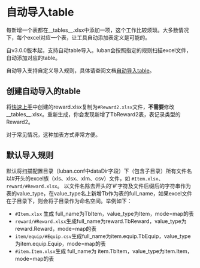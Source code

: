 # 自动导入table

每新增一个表都在__tables__.xlsx中添加一项，这个工作比较烦琐。大多数情况下，每个excel对应一个表，让工具自动添加表定义是可能的。

自v3.0.0版本起，支持自动table导入。luban会按照指定的规则扫描excel文件，自动添加对应的table。

自动导入支持自定义导入规则，具体请查阅文档[自动导入table](../manual/importtable.md)。

## 创建自动导入的table

将[快速上手](./quickstart)中创建的reward.xlsx复制为`#Reward2.xlsx`文件，**不需要**修改\_\_tables\_\_.xlsx。重新生成，你会发现新增了TbReward2表，表记录类型的Reward2。

对于常见情况，这种加表方式非常方便。

## 默认导入规则

默认将扫描配置目录（luban.conf中dataDir字段）下（包含子目录）所有文件名以#开头的excel族（xls、xlsx、xlm、csv）文件，如 `#Item.xlsx`、`reward/#Reward.xlsx`。
以文件名除去开头的'#'字符及文件后缀后的字符串作为表的value_type，在value_type名上新增Tb作为表的full_name，如果excel文件在子目录下，则会将子目录作为命名空间。举例如下：

- `#Item.xlsx` 生成 full_name为TbItem，value_type为Item，mode=map的表
- `reward/#Reward.xlsx`生成full_name为reward.TbReward，value_type为reward.Reward，mode=map的表
- `item/equip/#Equip.csv`生成full_name为item.equip.TbEquip，value_type为item.equip.Equip，mode=map的表
- `#item.Item.xlsx`生成 full_name为 item.TbItem，value_type为item.Item，mode=map的表

